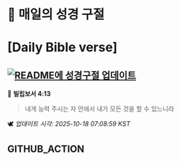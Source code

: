 # 🙏 매일의 성경 구절
# [Daily Bible verse]
## [![README에 성경구절 업데이트](https://github.com/DONGSUKA/first_test/actions/workflows/update-readme-bible.yml/badge.svg)](https://github.com/DONGSUKA/first_test/actions/workflows/update-readme-bible.yml)
<!-- START_BIBLE_VERSE -->
📖 **빌립보서 4:13**
> 내게 능력 주시는 자 안에서 내가 모든 것을 할 수 있느니라

🕊️ _업데이트 시각: 2025-10-18 07:08:59 KST_
  <!-- END_BIBLE_VERSE -->
## GITHUB_ACTION
